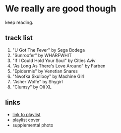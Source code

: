 # We really are good though

keep reading.

## track list

1. "U Got The Fever" by Sega Bodega
2. "Sunroofer" by WHARFWHIT
3. "If I Could Hold Your Soul" by Cities Aviv
4. "As Long As There's Love Around" by Farben
5. "Epidermis" by Venetian Snares
6. "Nwofka Skullboy" by Machine Girl
7. "Asher Wolfe" by Shygirl
8. "Clumsy" by Oli XL

## links

- [link to playlist](https://open.spotify.com/playlist/3tvJrdONXF9OofjcZszpuS)
- playlist cover
- supplemental photo
